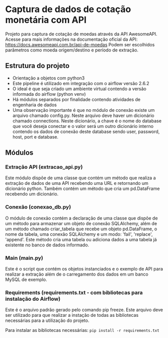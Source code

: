 # Captura de dados de cotação monetária com API

Projeto para captura de cotação de moedas através da API AwesomeAPI. Acesse para mais informações na documentação oficial da API: https://docs.awesomeapi.com.br/api-de-moedas
Podem ser escolhidos parâmetros como moeda origem/destino e período de extração.

## Estrutura do projeto
- Orientação a objetos com python3
- Este pipeline é utilizado em integração com o airflow versão 2.6.2
- O ideal é que seja criado um ambiente virtual contendo a versão informada do airflow (python venv)
- Há módulos separados por finalidade contendo atividades de engenharia de dados
- Uma observação importante é que no módulo de conexão existe um arquivo chamado config.py. Neste arquivo deve haver um dicionário chamado connections. Neste dicionário, a chave é o nome do database que você deseja conectar e o valor será um outro dicionário interno contendo os dados de conexão deste database sendo user, password, host, port e database.

## Módulos

### Extração API (extracao_api.py)
Este módulo dispõe de uma classe que contém um método que realiza a extração de dados de uma API recebendo uma URL e retornando um dicionário python. Também contém um método que cria um pd.DataFrame recebendo um dicionário. 

### Conexão (conexao_db.py)
O módulo de conexão contém a declaração de uma classe que dispõe de um método para armazenar um objeto de conexão SQLAlchemy, além de um método chamado criar_tabela que recebe um objeto pd.DataFrame, o nome da tabela, uma conexão SQLAlchemy e um modo: 'fail', 'replace', 'append'. Este método cria uma tabela ou adiciona dados a uma tabela já existente no banco de dados informado.

### Main (main.py)
Este é o script que contém os objetos instanciados e o exemplo de API para realizar a extração além de o carregamento dos dados em um banco MySQL de exemplo.

### Requirements (requirements.txt - com bibliotecas para instalação do Airflow)
Este é o arquivo padrão gerado pelo comando pip freeze. Este arquivo deve ser utilizado para que realizar a instação de todas as bibliotecas necessárias para a utilização do projeto.

Para instalar as bibliotecas necessárias:
`pip install -r requirements.txt` 